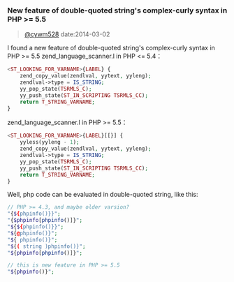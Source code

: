 ### New feature of double-quoted string's complex-curly syntax in PHP >= 5.5
> [@cywm528](https://gist.github.com/cywm528) date:2014-03-02

I found a new feature of double-quoted string's complex-curly syntax in PHP >= 5.5
zend\_language\_scanner.l in PHP <= 5.4：

``` php
<ST_LOOKING_FOR_VARNAME>{LABEL} {
	zend_copy_value(zendlval, yytext, yyleng);
	zendlval->type = IS_STRING;
	yy_pop_state(TSRMLS_C);
	yy_push_state(ST_IN_SCRIPTING TSRMLS_CC);
	return T_STRING_VARNAME;
}
```

zend\_language\_scanner.l in PHP >= 5.5：

``` php
<ST_LOOKING_FOR_VARNAME>{LABEL}[[}] {
	yyless(yyleng - 1);
	zend_copy_value(zendlval, yytext, yyleng);
	zendlval->type = IS_STRING;
	yy_pop_state(TSRMLS_C);
	yy_push_state(ST_IN_SCRIPTING TSRMLS_CC);
	return T_STRING_VARNAME;
}
```

Well, php code can be evaluated in double-quoted string, like this:

``` php
// PHP >= 4.3, and maybe older varsion?
"{${phpinfo()}}";
"{$phpinfo[phpinfo()]}";
"${${phpinfo()}}";
"${@phpinfo()}";
"${ phpinfo()}";
"${( string )phpinfo()}";
"${phpinfo[phpinfo()]}";

// this is new feature in PHP >= 5.5
"${phpinfo()}";
```
